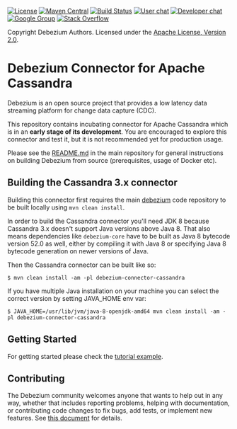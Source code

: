 [![License](http://img.shields.io/:license-apache%202.0-brightgreen.svg)](http://www.apache.org/licenses/LICENSE-2.0.html)
[![Maven Central](https://maven-badges.herokuapp.com/maven-central/io.debezium/debezium-connector-cassandra/badge.svg)](http://search.maven.org/#search%7Cga%7C1%7Cg%3A%22io.debezium%22)
[![Build Status](https://github.com/debezium/debezium-connector-cassandra/workflows/Maven%20CI/badge.svg?branch=main)](https://github.com/debezium/debezium-connector-cassandra/actions)
[![User chat](https://img.shields.io/badge/chat-users-brightgreen.svg)](https://gitter.im/debezium/user)
[![Developer chat](https://img.shields.io/badge/chat-devs-brightgreen.svg)](https://gitter.im/debezium/dev)
[![Google Group](https://img.shields.io/:mailing%20list-debezium-brightgreen.svg)](https://groups.google.com/forum/#!forum/debezium)
[![Stack Overflow](http://img.shields.io/:stack%20overflow-debezium-brightgreen.svg)](http://stackoverflow.com/questions/tagged/debezium)

Copyright Debezium Authors.
Licensed under the [Apache License, Version 2.0](http://www.apache.org/licenses/LICENSE-2.0).

# Debezium Connector for Apache Cassandra

Debezium is an open source project that provides a low latency data streaming platform for change data capture (CDC).

This repository contains incubating connector for Apache Cassandra which is in an **early stage of its development**.
You are encouraged to explore this connector and test it, but it is not recommended yet for production usage.

Please see the [README.md](https://github.com/debezium/debezium#building-debezium) in the main repository for general instructions on building Debezium from source (prerequisites, usage of Docker etc).

## Building the Cassandra 3.x connector

Building this connector first requires the main [debezium](https://github.com/debezium/debezium) code repository to be built locally using `mvn clean install`.

In order to build the Cassandra connector you'll need JDK 8 because Cassandra 3.x
doesn't support Java versions above Java 8. That also means dependencies like
`debezium-core` have to be built as Java 8 bytecode version 52.0 as well,
either by compiling it with Java 8 or specifying Java 8 bytecode generation
on newer versions of Java.

Then the Cassandra connector can be built like so:

    $ mvn clean install -am -pl debezium-connector-cassandra
    
If you have multiple Java installation on your machine you can select the correct
version by setting JAVA_HOME env var:

    $ JAVA_HOME=/usr/lib/jvm/java-8-openjdk-amd64 mvn clean install -am -pl debezium-connector-cassandra

## Getting Started

For getting started please check the [tutorial example](https://github.com/debezium/debezium-examples/tree/master/tutorial#using-cassandra).
## Contributing

The Debezium community welcomes anyone that wants to help out in any way, whether that includes reporting problems, helping with documentation, or contributing code changes to fix bugs, add tests, or implement new features. See [this document](https://github.com/debezium/debezium/blob/master/CONTRIBUTE.md) for details.
